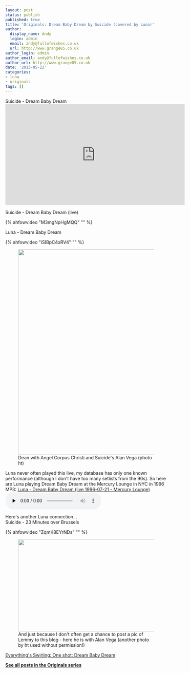 ```yaml
---
layout: post
status: publish
published: true
title: 'Originals: Dream Baby Dream by Suicide (covered by Luna)'
author:
  display_name: Andy
  login: admin
  email: andy@fullofwishes.co.uk
  url: http://www.grange85.co.uk
author_login: admin
author_email: andy@fullofwishes.co.uk
author_url: http://www.grange85.co.uk
date: '2013-05-22'
categories:
- luna
- originals
tags: []
---
```

<p>Suicide - Dream Baby Dream<br />
<iframe width="560" height="315" src="https://www.youtube-nocookie.com/embed/1FFIFsK1duw<br />" frameborder="0" allowfullscreen></iframe>
<a id="more"></a><a id="more-4172"></a></p>
<p>Suicide - Dream Baby Dream (live)</p>
{% ahfowvideo "M3mgNpHgMQQ" "" %}
<p>Luna - Dream Baby Dream</p>
{% ahfowvideo "iSIBpC4xRV4" "" %}
<p><figure class="caption aligncenter"><img src="https://media.fullofwishes.co.uk/05-dean_wareham/pictures/dw_angel_vega_ht.jpg" width="526" height="640" class /><figcaption class="caption-text"> Dean with Angel Corpus Christi and Suicide's Alan Vega (photo ht)</figcaption></figure>
<p>Luna never often played this live, my database has only one known performance (although I don't have too many setlists from the 90s). So here are Luna playing Dream Baby Dream at the Mercury Lounge in NYC in 1996<br />
MP3: <a href="https://media.fullofwishes.co.uk/02-luna/audio/Luna_1996-07-21_14_Dream-Baby-Dream.mp3">Luna - Dream Baby Dream (live 1996-07-21 - Mercury Lounge)</a><br />
<audio src="https://media.fullofwishes.co.uk/02-luna/audio/Luna_1996-07-21_14_Dream-Baby-Dream.mp3" preload="none" controls /></p>
<p>Here's another Luna connection...<br />
Suicide - 23 Minutes over Brussels</p>
{% ahfowvideo "ZqmK8EYrNDs" "" %}
<p><figure class="caption aligncenter"><img src="https://media.fullofwishes.co.uk/00-misc/pictures/alan_vega_lemmy_ht.jpg" width="427" height="287" class /><figcaption class="caption-text"> And just because I don't often get a chance to post a pic of Lemmy to this blog - here he is with Alan Vega (another photo by ht used without permission!)</figcaption></figure>
<p><ins datetime="2013-05-22T12:28:56+00:00"><a href="http://www.grange85.co.uk/swirling/2012/07/26/one-shot-dream-baby-dream/" title="One shot: Dream Baby Dream">Everything's Swirling: One shot: Dream Baby Dream</a></ins></p>
<p><strong><a href="/category/originals/" title="List: Originals">See all posts in the Originals series</a></strong></p>

